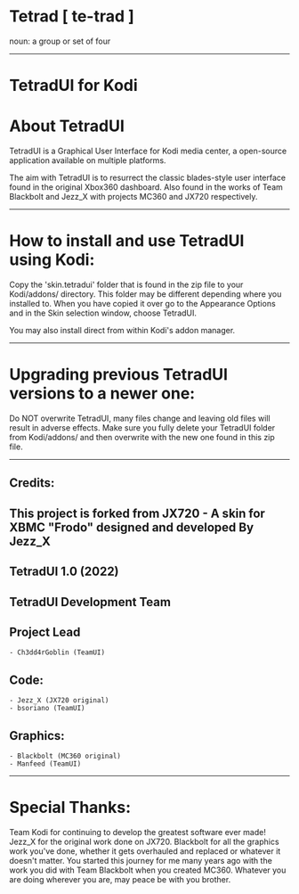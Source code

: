 # Tetrad [ te-trad ]
noun: a group or set of four

------------------------------------------------------------------------
TetradUI for Kodi
=====================================

About TetradUI
==============

TetradUI is a Graphical User Interface for Kodi media center, a open-source application available on multiple platforms.

The aim with TetradUI is to resurrect the classic blades-style user interface found in the original Xbox360 dashboard. 
Also found in the works of Team Blackbolt and Jezz_X with projects MC360 and JX720 respectively.

------------------------------------------------------------------------
How to install and use TetradUI using Kodi:
====================================

Copy the 'skin.tetradui' folder that is found in the zip file to your Kodi/addons/ directory.
This folder may be different depending where you installed to. When you have copied it
over go to the Appearance Options and in the Skin selection window, choose TetradUI.

You may also install direct from within Kodi's addon manager.

-------------------------------------------------
Upgrading previous TetradUI versions to a newer one:
=================================================

Do NOT overwrite TetradUI, many files change and leaving old files will result in adverse
effects. Make sure you fully delete your TetradUI folder from Kodi/addons/ and then overwrite with
the new one found in this zip file.

--------

Credits:
--------

This project is forked from JX720 - A skin for XBMC "Frodo" designed and developed
By Jezz_X
-----------------------

TetradUI 1.0 (2022)
-------------------

TetradUI Development Team
----------------------------------

Project Lead
-----------------------
    - Ch3dd4rGoblin (TeamUI)
    
Code:
---------------------
    - Jezz_X (JX720 original)
    - bsoriano (TeamUI)

Graphics:
-----------------------
    - Blackbolt (MC360 original)
    - Manfeed (TeamUI)

------------------
Special Thanks:
==================

Team Kodi for continuing to develop the greatest software ever made!
Jezz_X for the original work done on JX720. 
Blackbolt for all the graphics work you've done, whether it gets overhauled and replaced or whatever it doesn't matter. You started this journey for me many years ago 
with the work you did with Team Blackbolt when you created MC360. Whatever you are doing wherever you are, may peace be with you brother.

